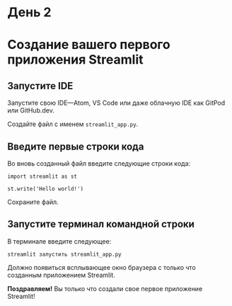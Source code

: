 # День 2

# **Создание вашего первого приложения Streamlit**

## **Запустите IDE**

Запустите свою IDE—Atom, VS Code или даже облачную IDE как GitPod или GitHub.dev.

Создайте файл с именем `streamlit_app.py`.

## **Ввeдите первыe строки кода**

Во вновь созданный файл введите следующие строки кода:

`import streamlit as st`

`st.write('Hello world!')`

Сохраните файл.

## **Запустите терминал командной строки**

В терминале введите следующее:

`streamlit запустить streamlit_app.py`

Должно появиться всплывающее окно браузера с только что созданным приложением Streamlit.

**Поздравляем!** Вы только что создали свое первое приложение Streamlit!
